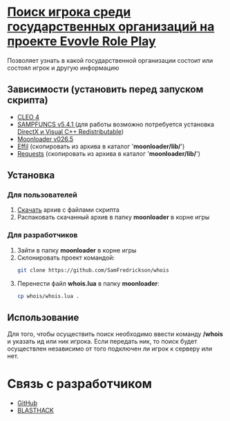 # [Поиск игрока среди государственных организаций на проекте Evovle Role Play](https://github.com/SamFredrickson/whois/releases/download/v1.1.0/whois-release-1.1.0.rar)
Позволяет узнать в какой государственной организации состоит или состоял игрок и другую информацию
## Зависимости (установить перед запуском скрипта)
-   [CLEO 4](https://cleo.li)
-   [SAMPFUNCS v5.4.1 ](https://www.blast.hk/threads/17/) (для работы возможно потребуется установка [DirectX и Visual C++ Redistributable](https://www.dropbox.com/s/sgbnapzy66umupu/sampfuncs.zip?dl=1))
-   [Moonloader v026.5](https://www.blast.hk/threads/13305/)
-   [Effil](https://www.blast.hk/attachments/19493/) (скопировать из архива в каталог '**moonloader/lib/**')
-   [Requests](https://github.com/Xkelling/blasthack/raw/main/requests.rar) (скопировать из архива в каталог '**moonloader/lib/**')
## Установка
### Для пользователей
1. [Скачать](https://github.com/SamFredrickson/whois/releases/download/v1.1.0/whois-release-1.1.0.rar) архив с файлами скрипта
2. Распаковать скачанный архив в папку **moonloader** в корне игры
### Для разработчиков
1. Зайти в папку **moonloader** в корне игры
2. Склонировать проект командой:
    ```sh
    git clone https://github.com/SamFredrickson/whois
    ```
3. Перенести файл **whois.lua** в папку **moonloader**:
    ```sh
    cp whois/whois.lua .
    ```
## Использование
Для того, чтобы осуществить поиск необходимо ввести команду **/whois** и указать ид или ник игрока. Если передать ник, то поиск будет осуществлен независимо от того подключен ли игрок к серверу или нет.
# Связь с разработчиком

- [GitHub](https://github.com/SamFredrickson/whois/issues/new)
- [BLASTHACK](https://www.blast.hk/members/519123/)

